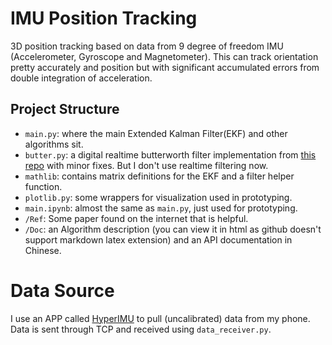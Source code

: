 # IMU Position Tracking
3D position tracking based on data from 9 degree of freedom IMU (Accelerometer, Gyroscope and Magnetometer). This can track orientation pretty accurately and position but with significant accumulated errors from double integration of acceleration.

## Project Structure
- `main.py`: where the main Extended Kalman Filter(EKF) and other algorithms sit.
- `butter.py`: a digital realtime butterworth filter implementation from [this repo](https://github.com/keikun555/Butter) with minor fixes. But I don't use realtime filtering now.
- `mathlib`: contains matrix definitions for the EKF and a filter helper function.
- `plotlib.py`: some wrappers for visualization used in prototyping.
- `main.ipynb`: almost the same as `main.py`, just used for prototyping.
- `/Ref`: Some paper found on the internet that is helpful.
- `/Doc`: an Algorithm description (you can view it in html as github doesn't support markdown latex extension) and an API documentation in Chinese.

# Data Source
I use an APP called [HyperIMU](https://play.google.com/store/apps/details?id=com.ianovir.hyper_imu) to pull (uncalibrated) data from my phone. Data is sent through TCP and received using `data_receiver.py`.
